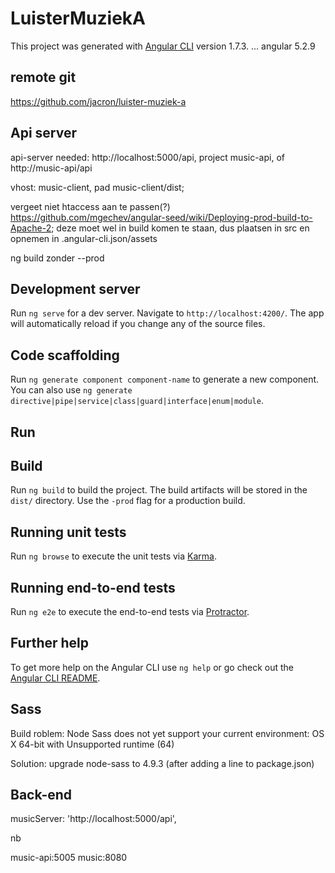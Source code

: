 # LuisterMuziekA

This project was generated with [Angular CLI](https://github.com/angular/angular-cli) version 1.7.3. ... angular 5.2.9

## remote git
https://github.com/jacron/luister-muziek-a

## Api server

api-server needed:
http://localhost:5000/api, project music-api,
of http://music-api/api

vhost:
music-client, pad music-client/dist;

vergeet niet htaccess aan te passen(?) 
https://github.com/mgechev/angular-seed/wiki/Deploying-prod-build-to-Apache-2;
deze moet wel in build komen te staan, dus plaatsen in src en opnemen in .angular-cli.json/assets

ng build zonder --prod

## Development server

Run `ng serve` for a dev server. Navigate to `http://localhost:4200/`. The app will automatically reload if you change any of the source files.

## Code scaffolding

Run `ng generate component component-name` to generate a new component. You can also use `ng generate directive|pipe|service|class|guard|interface|enum|module`.

## Run


## Build

Run `ng build` to build the project. The build artifacts will be stored in the `dist/` directory. Use the `-prod` flag for a production build.

## Running unit tests

Run `ng browse` to execute the unit tests via [Karma](https://karma-runner.github.io).

## Running end-to-end tests

Run `ng e2e` to execute the end-to-end tests via [Protractor](http://www.protractortest.org/).

## Further help

To get more help on the Angular CLI use `ng help` or go check out the [Angular CLI README](https://github.com/angular/angular-cli/blob/master/README.md).

## Sass

Build roblem: Node Sass does not yet support your current environment: OS X 64-bit with Unsupported runtime (64)

Solution: upgrade node-sass to 4.9.3 (after adding a line to package.json) 

## Back-end

 musicServer: 'http://localhost:5000/api',

nb 

music-api:5005
music:8080



